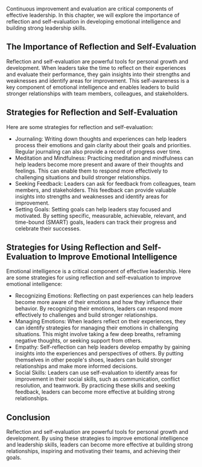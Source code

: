 
Continuous improvement and evaluation are critical components of effective leadership. In this chapter, we will explore the importance of reflection and self-evaluation in developing emotional intelligence and building strong leadership skills.

The Importance of Reflection and Self-Evaluation
------------------------------------------------

Reflection and self-evaluation are powerful tools for personal growth and development. When leaders take the time to reflect on their experiences and evaluate their performance, they gain insights into their strengths and weaknesses and identify areas for improvement. This self-awareness is a key component of emotional intelligence and enables leaders to build stronger relationships with team members, colleagues, and stakeholders.

Strategies for Reflection and Self-Evaluation
---------------------------------------------

Here are some strategies for reflection and self-evaluation:

* Journaling: Writing down thoughts and experiences can help leaders process their emotions and gain clarity about their goals and priorities. Regular journaling can also provide a record of progress over time.
* Meditation and Mindfulness: Practicing meditation and mindfulness can help leaders become more present and aware of their thoughts and feelings. This can enable them to respond more effectively to challenging situations and build stronger relationships.
* Seeking Feedback: Leaders can ask for feedback from colleagues, team members, and stakeholders. This feedback can provide valuable insights into strengths and weaknesses and identify areas for improvement.
* Setting Goals: Setting goals can help leaders stay focused and motivated. By setting specific, measurable, achievable, relevant, and time-bound (SMART) goals, leaders can track their progress and celebrate their successes.

Strategies for Using Reflection and Self-Evaluation to Improve Emotional Intelligence
-------------------------------------------------------------------------------------

Emotional intelligence is a critical component of effective leadership. Here are some strategies for using reflection and self-evaluation to improve emotional intelligence:

* Recognizing Emotions: Reflecting on past experiences can help leaders become more aware of their emotions and how they influence their behavior. By recognizing their emotions, leaders can respond more effectively to challenges and build stronger relationships.
* Managing Emotions: When leaders reflect on their experiences, they can identify strategies for managing their emotions in challenging situations. This might involve taking a few deep breaths, reframing negative thoughts, or seeking support from others.
* Empathy: Self-reflection can help leaders develop empathy by gaining insights into the experiences and perspectives of others. By putting themselves in other people's shoes, leaders can build stronger relationships and make more informed decisions.
* Social Skills: Leaders can use self-evaluation to identify areas for improvement in their social skills, such as communication, conflict resolution, and teamwork. By practicing these skills and seeking feedback, leaders can become more effective at building strong relationships.

Conclusion
----------

Reflection and self-evaluation are powerful tools for personal growth and development. By using these strategies to improve emotional intelligence and leadership skills, leaders can become more effective at building strong relationships, inspiring and motivating their teams, and achieving their goals.
